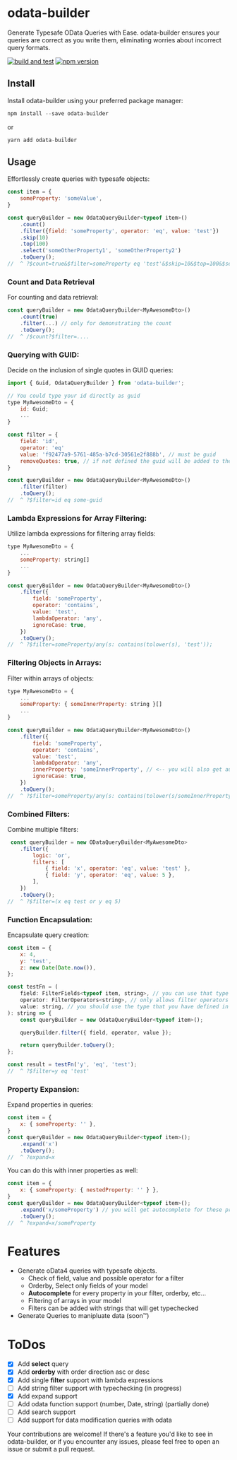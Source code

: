# odata-builder
Generate Typesafe OData Queries with Ease. odata-builder ensures your queries are correct as you write them, eliminating worries about incorrect query formats.

[![build and test](https://github.com/nbyx/odata-builder/actions/workflows/ci-cd.yml/badge.svg?branch=main)](https://github.com/nbyx/odata-builder/actions/workflows/ci-cd.yml)
[![npm version](https://badge.fury.io/js/odata-builder.svg)](https://www.npmjs.com/package/odata-builder)

## Install
Install odata-builder using your preferred package manager:

```javascript
npm install --save odata-builder
```
or
```javascript
yarn add odata-builder
```
## Usage
Effortlessly create queries with typesafe objects:
```javascript
const item = {
    someProperty: 'someValue',
}

const queryBuilder = new OdataQueryBuilder<typeof item>()
    .count()
    .filter({field: 'someProperty', operator: 'eq', value: 'test'})
    .skip(10)
    .top(100)
    .select('someOtherProperty1', 'someOtherProperty2')
    .toQuery();
//  ^ ?$count=true&$filter=someProperty eq 'test'&$skip=10&$top=100&$select=someOtherProperty1, someOtherProperty2
```
### Count and Data Retrieval
For counting and data retrieval:

```javascript
const queryBuilder = new OdataQueryBuilder<MyAwesomeDto>()
    .count(true)
    .filter(...) // only for demonstrating the count
    .toQuery();
//  ^ /$count?$filter=....
```
### Querying with GUID:
Decide on the inclusion of single quotes in GUID queries:
```javascript
import { Guid, OdataQueryBuilder } from 'odata-builder';

// You could type your id directly as guid
type MyAwesomeDto = {
    id: Guid;
    ...
}

const filter = {
    field: 'id',
    operator: 'eq'
    value: 'f92477a9-5761-485a-b7cd-30561e2f888b', // must be guid
    removeQuotes: true, // if not defined the guid will be added to the query with single quotes
}

const queryBuilder = new OdataQueryBuilder<MyAwesomeDto>()
    .filter(filter)
    .toQuery();
//  ^ ?$filter=id eq some-guid

```
### Lambda Expressions for Array Filtering:
Utilize lambda expressions for filtering array fields:

```javascript
type MyAwesomeDto = {
    ...
    someProperty: string[]
    ...
}

const queryBuilder = new OdataQueryBuilder<MyAwesomeDto>()
    .filter({
        field: 'someProperty',
        operator: 'contains',
        value: 'test',
        lambdaOperator: 'any',
        ignoreCase: true,
    })
    .toQuery();
//  ^ ?$filter=someProperty/any(s: contains(tolower(s), 'test'));
```

### Filtering Objects in Arrays:
Filter within arrays of objects:
```javascript
type MyAwesomeDto = {
    ...
    someProperty: { someInnerProperty: string }[]
    ...
}

const queryBuilder = new OdataQueryBuilder<MyAwesomeDto>()
    .filter({
        field: 'someProperty',
        operator: 'contains',
        value: 'test',
        lambdaOperator: 'any',
        innerProperty: 'someInnerProperty', // <-- you will also get autocomplete for this property
        ignoreCase: true,
    })
    .toQuery();
//  ^ ?$filter=someProperty/any(s: contains(tolower(s/someInnerProperty), 'test'));

```

### Combined Filters:
Combine multiple filters:

```javascript
 const queryBuilder = new ODataQueryBuilder<MyAwesomeDto>
    .filter({
        logic: 'or',
        filters: [
            { field: 'x', operator: 'eq', value: 'test' },
            { field: 'y', operator: 'eq', value: 5 },
        ],
    })
    .toQuery();
//  ^ ?$filter=(x eq test or y eq 5)
```
### Function Encapsulation:
Encapsulate query creation:

```javascript
const item = {
    x: 4,
    y: 'test',
    z: new Date(Date.now()),
};

const testFn = (
    field: FilterFields<typeof item, string>, // you can use that type to get only the fields with type string
    operator: FilterOperators<string>, // only allows filter operators for the given type
    value: string, // you should use the type that you have defined in the FilterFields type
): string => {
    const queryBuilder = new OdataQueryBuilder<typeof item>();

    queryBuilder.filter({ field, operator, value });

    return queryBuilder.toQuery();
};

const result = testFn('y', 'eq', 'test');
//  ^ ?$filter=y eq 'test'
```
### Property Expansion:
Expand properties in queries:

```javascript
const item = {
    x: { someProperty: '' },
}
const queryBuilder = new OdataQueryBuilder<typeof item>();
    .expand('x')
    .toQuery();
//  ^ ?expand=x  
```

You can do this with inner properties as well:

```javascript
const item = {
    x: { someProperty: { nestedProperty: '' } },
}
const queryBuilder = new OdataQueryBuilder<typeof item>();
    .expand('x/someProperty') // you will get autocomplete for these properties
    .toQuery();
//  ^ ?expand=x/someProperty 
```
# Features
* Generate oData4 queries with typesafe objects.
    * Check of field, value and possible operator for a filter
    * Orderby, Select only fields of your model
    * **Autocomplete** for every property in your filter, orderby, etc...
    * Filtering of arrays in your model
    * Filters can be added with strings that will get typechecked
* Generate Queries to manipluate data (soon™)
# ToDos
- [x] Add **select** query
- [x] Add **orderby** with order direction asc or desc
- [x] Add single **filter** support with lambda expressions
- [ ] Add string filter support with typechecking (in progress)
- [x] Add expand support
- [ ] Add odata function support (number, Date, string) (partially done)
- [ ] Add search support
- [ ] Add support for data modification queries with odata 

Your contributions are welcome! If there's a feature you'd like to see in odata-builder, or if you encounter any issues, please feel free to open an issue or submit a pull request.

